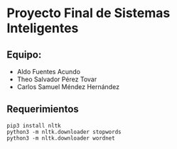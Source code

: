 # Proyecto Final de Sistemas Inteligentes

## Equipo:
- Aldo Fuentes Acundo
- Theo Salvador Pérez Tovar
- Carlos Samuel Méndez Hernández

## Requerimientos
    pip3 install nltk
    python3 -m nltk.downloader stopwords
    python3 -m nltk.downloader wordnet
